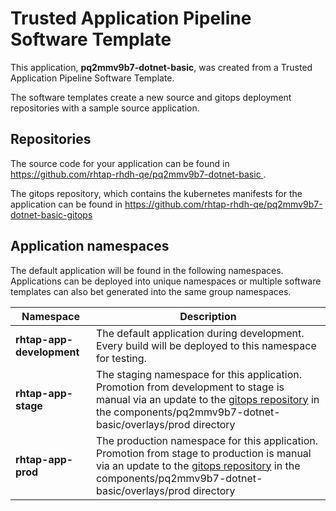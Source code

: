 # Trusted Application Pipeline Software Template

This application, **pq2mmv9b7-dotnet-basic**, was created from a Trusted Application Pipeline Software Template.

The software templates create a new source and gitops deployment repositories with a sample source application. 

## Repositories

The source code for your application can be found in [https://github.com/rhtap-rhdh-qe/pq2mmv9b7-dotnet-basic ](https://github.com/rhtap-rhdh-qe/pq2mmv9b7-dotnet-basic ).
 
The gitops repository, which contains the kubernetes manifests for the application can be found in 
[https://github.com/rhtap-rhdh-qe/pq2mmv9b7-dotnet-basic-gitops ](https://github.com/rhtap-rhdh-qe/pq2mmv9b7-dotnet-basic-gitops ) 

## Application namespaces 

The default application will be found in the following namespaces. Applications can be deployed into unique namespaces or multiple software templates can also bet generated into the same group namespaces.  

|  Namespace   |  Description   |  
| -------- | -------- |   
| **rhtap-app-development** | The default application during development. Every build will be deployed to this namespace for testing. | 
| **rhtap-app-stage** | The staging namespace for this application. Promotion from development to stage is manual via an update to the [gitops repository](https://github.com/rhtap-rhdh-qe/pq2mmv9b7-dotnet-basic-gitops ) in the components/pq2mmv9b7-dotnet-basic/overlays/prod directory |  
| **rhtap-app-prod** | The production namespace for this application. Promotion from stage to production is manual via an update to the [gitops repository](https://github.com/rhtap-rhdh-qe/pq2mmv9b7-dotnet-basic-gitops ) in the components/pq2mmv9b7-dotnet-basic/overlays/prod directory | 
